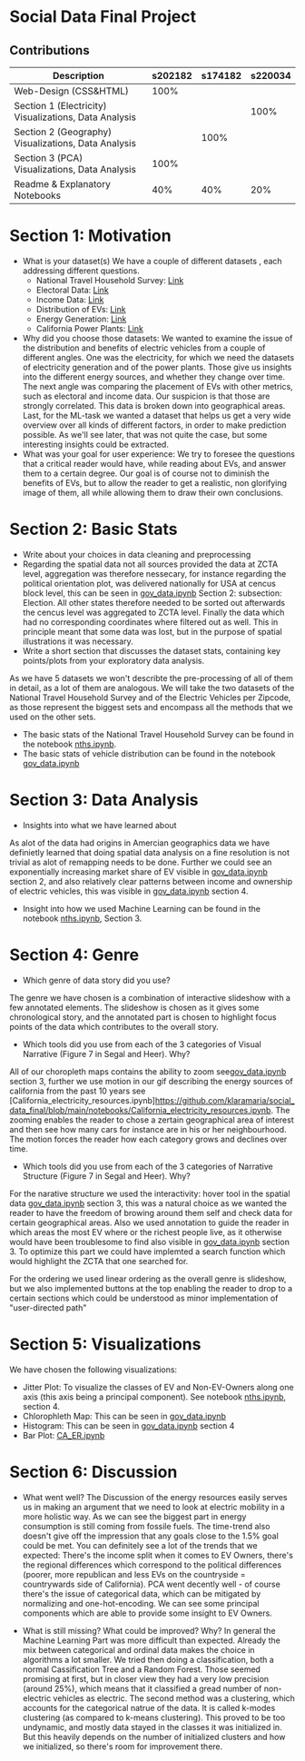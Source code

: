 # Social Data Final Project

## Contributions
| Description | s202182  | s174182 | s220034 |
| ------------- | ------------- |-----------|-----------|
| Web-Design (CSS&HTML)  | 100%  | | |
| Section 1 (Electricity) Visualizations, Data Analysis  |  | | 100% |
| Section 2 (Geography) Visualizations, Data Analysis | | 100% | |
| Section 3 (PCA) Visualizations, Data Analysis | 100% | | | 
| Readme & Explanatory Notebooks | 40% | 40% | 20% | 


# Section 1: Motivation 
* What is your dataset(s)
    We have a couple of different datasets , each addressing different questions. 
    * National Travel Household Survey: [Link]("https://nhts.ornl.gov/")
    * Electoral Data: [Link](https://alarm-redist.github.io/posts/2021-08-10-census-2020/)
    * Income Data: [Link](https://data.census.gov/cedsci/)
    * Distribution of EVs: [Link](http://www.energy.ca.gov/zevstats) 
    * Energy Generation: [Link](https://www.energy.ca.gov/data-reports/energy-almanac/california-electricity-data/california-electrical-energy-generation)
    * California Power Plants: [Link](https://cecgis-caenergy.opendata.arcgis.com/datasets/CAEnergy::california-power-plants/about)
* Why did you choose those datasets:
    We wanted to examine the issue of the distribution and benefits of electric vehicles from a couple of different angles. One was the electricity, for which we need the datasets of electricity generation and of the power plants. Those give us insights into the different energy sources, and whether they change over time. 
    The next angle was comparing the placement of EVs with other metrics, such as electoral and income data. Our suspicion is that those are strongly correlated. This data is broken down into geographical areas. 
    Last, for the ML-task we wanted a dataset that helps us get a very wide overview over all kinds of different factors, in order to make prediction possible. As we'll see later, that was not quite the case, but some interesting insights could be extracted. 
* What was your goal for user experience:
    We try to foresee the questions that a critical reader would have, while reading about EVs, and answer them to a certain degree. Our goal is of course not to diminish the benefits of EVs, but to allow the reader to get a realistic, non glorifying image of them, all while allowing them to draw their own conclusions. 


# Section 2: Basic Stats 
* Write about your choices in data cleaning and preprocessing
* Regarding the spatial data not all sources provided the data at ZCTA level, aggregation was therefore nessecary, for instance regarding the political orientation plot, was delivered nationally for USA at cencus block level, this can be seen in [gov_data.ipynb](https://github.com/klaramaria/social_data_final/blob/main/notebooks/gov_data.ipynb) Section 2: subsection: Election. All other states therefore needed to be sorted out afterwards the cencus level was aggregated to ZCTA level. Finally the data which had no corresponding coordinates where filtered out as well. This in principle meant that some data was lost, but in the purpose of spatial illustrations it was necessary.
* Write a short section that discusses the dataset stats, containing key points/plots from your exploratory data  analysis.

As we have 5 datasets we won't describte the pre-processing of all of them in detail, as a lot of them are analogous. We will take the two datasets of the National Travel Household Survey and of the Electric Vehicles per Zipcode, as those represent the biggest sets and encompass all the methods that we used on the other sets. 
* The basic stats of the National Travel Household Survey can be found in the notebook [nths.ipynb](https://github.com/klaramaria/social_data_final/blob/main/nationalTravelSurvey/nths.ipynb).
* The basic stats of vehicle distribution can be found in the notebook [gov_data.ipynb](https://github.com/klaramaria/social_data_final/blob/main/notebooks/gov_data.ipynb) 


# Section 3: Data Analysis 
* Insights into what we have learned about

As alot of the data had origins in Amercian geographics data we have definietly learned that doing spatial data analysis on a fine resolution is not trivial as alot of remapping needs to be done. Further we could see an exponentially increasing market share of EV visible in [gov_data.ipynb](https://github.com/klaramaria/social_data_final/blob/main/notebooks/gov_data.ipynb) section 2, and also relatively clear patterns between income and ownership of electric vehicles, this was visible in [gov_data.ipynb](https://github.com/klaramaria/social_data_final/blob/main/notebooks/gov_data.ipynb) section 4.
* Insight into how we used Machine Learning can be found in the notebook [nths.ipynb](https://github.com/klaramaria/social_data_final/blob/main/nationalTravelSurvey/nths.ipynb), Section 3.

# Section 4: Genre 
* Which genre of data story did you use?

The genre we have chosen is a combination of interactive slideshow with a few annotated elements. The slideshow is chosen as it gives some chronological story, and the annotated part is chosen to highlight focus points of the data which contributes to the overall story.
   
* Which tools did you use from each of the 3 categories of Visual Narrative (Figure 7 in Segal and Heer). Why?

All of our choropleth maps contains the ability to zoom  see[gov_data.ipynb](https://github.com/klaramaria/social_data_final/blob/main/notebooks/gov_data.ipynb) section 3, further we use motion in our gif describing the energy sources of california from the past 10 years see [California_electricity_resources.ipynb]https://github.com/klaramaria/social_data_final/blob/main/notebooks/California_electricity_resources.ipynb. The zooming enables the reader to chose a zertain geographical area of interest and then see how many cars for instance are in his or her neighbourhood. The motion forces the reader how each category grows and declines over time. 
* Which tools did you use from each of the 3 categories of Narrative Structure (Figure 7 in Segal and Heer). Why?

For the narative structure we used the interactivity: hover tool in the spatial data [gov_data.ipynb](https://github.com/klaramaria/social_data_final/blob/main/notebooks/gov_data.ipynb) section 3, this was a natural choice as we wanted the reader to
have the freedom of browing around them self and check data for certain geographical areas. Also we used annotation to guide the reader in which areas the most EV where or the richest people live, as it otherwise would have been troublesome to find also visible in [gov_data.ipynb](https://github.com/klaramaria/social_data_final/blob/main/notebooks/gov_data.ipynb) section 3. To optimize this part we could have implemted a search function which would highlight the ZCTA that one searched for.

For the ordering we used linear ordering as the overall genre is slideshow, but we also implemented buttons at the top enabling the reader to drop to a certain sections which could be understood as minor implementation of "user-directed path"

# Section 5: Visualizations
We have chosen the following visualizations: 

* Jitter Plot: To visualize the classes of EV and Non-EV-Owners along one axis (this axis being a principal component). See notebook  [nths.ipynb](https://github.com/klaramaria/social_data_final/blob/main/nationalTravelSurvey/nths.ipynb), section 4. 
* Chlorophleth Map: This can be seen in [gov_data.ipynb](https://github.com/klaramaria/social_data_final/blob/main/notebooks/gov_data.ipynb)
* Histogram: This can be seen in [gov_data.ipynb](https://github.com/klaramaria/social_data_final/blob/main/notebooks/gov_data.ipynb) section 4
* Bar Plot: [CA_ER.ipynb](https://github.com/klaramaria/social_data_final/blob/main/notebooks/California_electricity_resources.ipynb)


# Section 6: Discussion
* What went well?
The Discussion of the energy resources easily serves us in making an argument that we need to look at electric mobility in a more holistic way. As we can see the biggest part in energy consumption is still coming from fossile fuels. The time-trend also doesn't give off the impression that any goals close to the 1.5% goal could be met. 
You can definitely see a lot of the trends that we expected: There's the income split when it comes to EV Owners, there's the regional differences which correspond to the political differences (poorer, more republican and less EVs on the countryside = countrywards side of California).
PCA went decently well - of course there's the issue of categorical data, which can be mitigated by normalizing and one-hot-encoding. We can see some principal components which are able to provide some insight to EV Owners.

* What is still missing? What could be improved? Why?
In general the Machine Learning Part was more difficult than expected. Already the mix between categorical and ordinal data makes the choice in algorithms a lot smaller. We tried then doing a classification, both a normal Cassification Tree and a Random Forest. Those seemed promising at first, but in closer view they had a very low precision (around 25%), which means that it classified a gread number of non-electric vehicles as electric. 
The second method was a clustering, which accounts for the categorical natrue of the data. It is called k-modes clustering (as compared to k-means clustering). This proved to be too undynamic, and mostly data stayed in the classes it was initialized in. But this heavily depends on the number of initialized clusters and how we initialized, so there's room for improvement there. 
